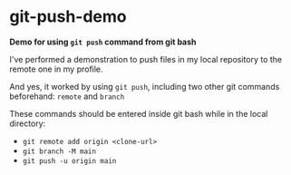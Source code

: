 # git-push-demo

**Demo for using `git push` command from git bash**

I've performed a demonstration to push files in my local repository to the remote one in my profile.

And yes, it worked by using `git push`, including two other git commands beforehand: `remote` and `branch`

These commands should be entered inside git bash while in the local directory:

* `git remote add origin <clone-url>`
* `git branch -M main`
* `git push -u origin main`

